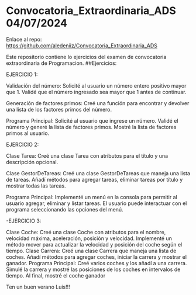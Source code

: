 # Convocatoria_Extraordinaria_ADS                                                                                                                                                                              04/07/2024

Enlace al repo: https://github.com/aledeniiz/Convocatoria_Extraordinaria_ADS

Este repositorio contiene lo ejercicios del examen de convocatoria extraordinaria de Programacion.
##Ejercicios:

EJERCICIO 1:

Validación del número:
  Solicité al usuario un número entero positivo mayor que 1.
  Validé que el número ingresado sea mayor que 1 antes de continuar.

Generación de factores primos:
  Creé una función para encontrar y devolver una lista de los factores primos del número.

Programa Principal:
  Solicité al usuario que ingrese un número.
  Validé el número y generé la lista de factores primos.
  Mostré la lista de factores primos al usuario.

EJERCICIO 2:

Clase Tarea:
  Creé una clase Tarea con atributos para el título y una descripción opcional.

Clase GestorDeTareas:
  Creé una clase GestorDeTareas que maneja una lista de tareas.
  Añadí métodos para agregar tareas, eliminar tareas por título y mostrar todas las tareas.

Programa Principal:
  Implementé un menú en la consola para permitir al usuario agregar, eliminar y listar tareas.
  El usuario puede interactuar con el programa seleccionando las opciones del menú.

-EJERCICIO 3:

Clase Coche:
  Creé una clase Coche con atributos para el nombre, velocidad máxima, aceleración, posición y velocidad.
  Implementé un método mover para actualizar la velocidad y posición del coche según el tiempo.
Clase Carrera:
  Creé una clase Carrera que maneja una lista de coches.
  Añadí métodos para agregar coches, iniciar la carrera y mostrar el ganador.
Programa Principal:
  Creé varios coches y los añadí a una carrera.
  Simulé la carrera y mostré las posiciones de los coches en intervalos de tiempo.
  Al final, mostré el coche ganador

Ten un buen verano Luis!!!
